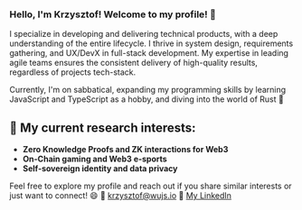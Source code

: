 ### Hello, I'm Krzysztof! Welcome to my profile! 🙇

I specialize in developing and delivering technical products, with a deep understanding of the entire lifecycle. I thrive in system design, requirements gathering, and UX/DevX in full-stack development. My expertise in leading agile teams ensures the consistent delivery of high-quality results, regardless of projects tech-stack. 

Currently, I'm on sabbatical, expanding my programming skills by learning JavaScript and TypeScript as a hobby, and diving into the world of Rust 🦀

## 🚀 My current research interests:
* **Zero Knowledge Proofs and ZK interactions for Web3**
* **On-Chain gaming and Web3 e-sports**
* **Self-sovereign identity and data privacy**

Feel free to explore my profile and reach out if you share similar interests or just want to connect! 😄
📨 [krzysztof@wujs.io](mailto:krzysztof@wujs.io)
💼 [My LinkedIn](https://www.linkedin.com/in/wujs/)
